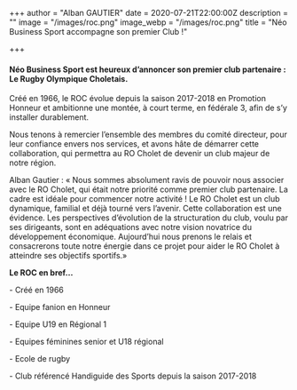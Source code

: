 +++
author = "Alban GAUTIER"
date = 2020-07-21T22:00:00Z
description = ""
image = "/images/roc.png"
image_webp = "/images/roc.png"
title = "Néo Business Sport accompagne son premier Club !"

+++
#### Néo Business Sport est heureux d’annoncer son premier club partenaire : Le Rugby Olympique Choletais.

Créé en 1966, le ROC évolue depuis la saison 2017-2018 en Promotion Honneur et ambitionne une montée, à court terme, en fédérale 3, afin de s’y installer durablement.

Nous tenons à remercier l’ensemble des membres du comité directeur, pour leur confiance envers nos services, et avons hâte de démarrer cette collaboration, qui permettra au RO Cholet de devenir un club majeur de notre région.

Alban Gautier : « Nous sommes absolument ravis de pouvoir nous associer avec le RO Cholet, qui était notre priorité comme premier club partenaire. La cadre est idéale pour commencer notre activité ! Le RO Cholet est un club dynamique, familial et déjà tourné vers l’avenir. Cette collaboration est une évidence. Les perspectives d’évolution de la structuration du club, voulu par ses dirigeants, sont en adéquations avec notre vision novatrice du développement économique. Aujourd’hui nous prenons le relais et consacrerons toute notre énergie dans ce projet pour aider le RO Cholet à atteindre ses objectifs sportifs.»

**Le ROC en bref…**

\- Créé en 1966

\- Equipe fanion en Honneur

\- Equipe U19 en Régional 1

\- Equipes féminines senior et U18 régional

\- Ecole de rugby

\- Club référencé Handiguide des Sports depuis la saison 2017-2018